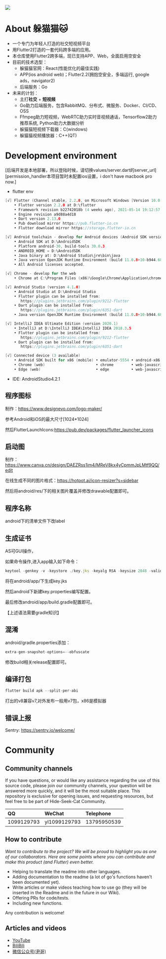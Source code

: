 ![](https://raw.githubusercontent.com/flutter/website/master/src/_assets/image/flutter-lockup-bg.jpg)
# About 躲猫猫🐱
- 一个专门为年轻人打造的社交短视频平台
- 用Flutter2打造的一套代码跨多端的应用。
- 本仓库使用Flutter2跨多端，现已支持APP、Web，全面启用空安全
- 目前的技术选型：
    - 躲猫猫官网：React(性能优化的最佳实践)
    - APP(ios android web)；Flutter2.2(拥抱空安全，多端运行, google ads，navigator2)
    - 后端服务：Go
- 未来的计划：
    - 主打**社交** + **短视频**
    - Go助力后端服务，包含RabbitMQ、分布式、微服务、Docker、CI/CD、OSS
    - Ffmpeg助力短视频，WebRTC助力实时音视频通话，Tensorflow2助力推荐系统, Python助力大数据分析
    - 躲猫猫短视频下载器：C(windows)
    - 躲猫猫视频播放器：C++(QT)
      
# Development environment

[后端开发是本地部署，所以登陆时候，请切换values/server.dart的server_url]
[permission_handler本项目暂时未配置ios设置，i don't have macbook pro now.]
- flutter env
```go
[√] Flutter (Channel stable, 2.2.0, on Microsoft Windows [Version 10.0.19043.985], locale zh-CN)
    • Flutter version 2.2.0 at D:\flutter
    • Framework revision b22742018b (4 weeks ago), 2021-05-14 19:12:57 -0700
    • Engine revision a9d88a4d18
    • Dart version 2.13.0
    • Pub download mirror https://pub.flutter-io.cn
    • Flutter download mirror https://storage.flutter-io.cn

[√] Android toolchain - develop for Android devices (Android SDK version 30.0.3)
    • Android SDK at D:\AndroidSDK
    • Platform android-30, build-tools 30.0.3
    • ANDROID_HOME = D:\AndroidSDK
    • Java binary at: D:\Android Studio\jre\bin\java
    • Java version OpenJDK Runtime Environment (build 11.0.8+10-b944.6842174)
    • All Android licenses accepted.

[√] Chrome - develop for the web
    • Chrome at C:\Program Files (x86)\Google\Chrome\Application\chrome.exe

[√] Android Studio (version 4.1.0)
    • Android Studio at D:\Android Studio
    • Flutter plugin can be installed from:
       https://plugins.jetbrains.com/plugin/9212-flutter
    • Dart plugin can be installed from:
       https://plugins.jetbrains.com/plugin/6351-dart
    • Java version OpenJDK Runtime Environment (build 11.0.8+10-b944.6842174)

[√] IntelliJ IDEA Ultimate Edition (version 2020.1)
    • IntelliJ at D:\IntelliJ IDEA\IntelliJ IDEA 2018.3.5
    • Flutter plugin can be installed from:
       https://plugins.jetbrains.com/plugin/9212-flutter
    • Dart plugin can be installed from:
       https://plugins.jetbrains.com/plugin/6351-dart

[√] Connected device (3 available)
    • Android SDK built for x86 (mobile) • emulator-5554 • android-x86    • Android 10 (API 29) (emulator)
    • Chrome (web)                       • chrome        • web-javascript • Google Chrome 90.0.4430.72
    • Edge (web)                         • edge          • web-javascript • Microsoft Edge 91.0.864.4
```
- IDE: AndroidStudio4.2.1


## 程序图标

制作：https://www.designevo.com/logo-maker/

参考Android和iOS的最大尺寸[1024*1024]

然后FlutterLaunchIcons:https://pub.dev/packages/flutter_launcher_icons

## 启动图

制作：https://www.canva.cn/design/DAEZRss1im4/MReV8kx4yCpmmJpLMtf9QQ/edit

在线生成不同的图片格式：https://hotpot.ai/icon-resizer?s=sidebar

然后将android/res/下的相关图片覆盖并修改drawable配置即可。

## 程序名称

android下的清单文件下改label

## 生成证书

AS可GUI操作，

如果命令操作,进入app输入如下命令：

```js
keytool -genkey -v -keystore ./key.jks -keyalg RSA -keysize 2048 -validity 10000 -alias key
```

将在android/app/下生成key.jks

然后android下新建key.properties编写配置。

最后修改android/app/build.gradle配置即可。

【上述语法需要gradle知识】

## 混淆

android/gradle.properties添加：

```js
extra-gen-snapshot-options=--obfuscate
```

修改build相关release配置即可。

## 编译打包

```js
flutter build apk --split-per-abi
```

打出的v8兼容v7,对外发布一般用v7包，x86是模拟器

## 错误上报
Sentry: https://sentry.io/welcome/

# Community

## Community channels

If you have questions, or would like any assistance regarding the use of this source code, please join our community channels, your question will be answered more quickly, and it will be the most suitable place. This repository is exclusive for opening issues, and requesting resources, but feel free to be part of Hide-Seek-Cat Community.

| **QQ**                                                                                                                   | **WeChat**                                                                                                                 | **Telephone**                                                                                                          |
| :-------------------------------------------------------------------------------------------------------------------------- | :-------------------------------------------------------------------------------------------------------------------------- | :-------------------------------------------------------------------------------------------------------------------- |
| 1099129793 | yl1099129793 | 13795950539 |

## How to contribute

_Want to contribute to the project? We will be proud to highlight you as one of our collaborators. Here are some points where you can contribute and make this product (and Flutter) even better._

- Helping to translate the readme into other languages.
- Adding documentation to the readme (a lot of go's functions haven't been documented yet).
- Write articles or make videos teaching how to use go (they will be inserted in the Readme and in the future in our Wiki).
- Offering PRs for code/tests.
- Including new functions.

Any contribution is welcome!

## Articles and videos

- [YouTube](https://www.youtube.com/channel/UClg53fJlRO-5GAwGoHjxP0A)
- [BiliBili](https://space.bilibili.com/355529756)
- [微信公众号(尹哥)](https://mp.weixin.qq.com/s?__biz=MzU2NzkxMzg2NQ==&mid=2247486880&idx=1&sn=d0092b467c18210798467b3aaf5121bb&chksm=fc94b146cbe33850ee820e42d1b483b3207652d1ea5410630caf3ce69c519b5147d717e2b259&token=812813886&lang=zh_CN#rd)
